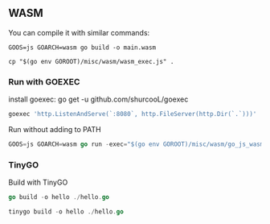 ## WASM
You can compile it with similar commands:

[//]: # (https://github.com/golang/go/wiki/WebAssembly#getting-started)

```cli
GOOS=js GOARCH=wasm go build -o main.wasm

cp "$(go env GOROOT)/misc/wasm/wasm_exec.js" .
```
### Run with GOEXEC
install goexec: go get -u github.com/shurcooL/goexec
```go
goexec 'http.ListenAndServe(`:8080`, http.FileServer(http.Dir(`.`)))'
```
Run without adding to PATH
```go
GOOS=js GOARCH=wasm go run -exec="$(go env GOROOT)/misc/wasm/go_js_wasm_exec" .
```
### TinyGO
Build with TinyGO
```go
go build -o hello ./hello.go

tinygo build -o hello ./hello.go
```